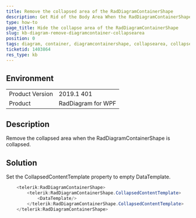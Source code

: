 ```yaml
---
title: Remove the collapsed area of the RadDiagramContainerShape 
description: Get Rid of the Body Area When the RadDiagramContainerShape is Collapsed.
type: how-to
page_title: Hide the collapse area of the RadDiagramContainerShape
slug: kb-diagram-remove-diagramcontainer-collapsearea
position: 0
tags: diagram, container, diagramcontainershape, collapsearea, collapsedcontainer, collapsedcontent
ticketid: 1403864
res_type: kb
---
```


## Environment
<table>
	<tr>
		<td>Product Version</td>
		<td>2019.1 401</td>
	</tr>
	<tr>
		<td>Product</td>
		<td>RadDiagram for WPF</td>
	</tr>
</table>

## Description

Remove the collapsed area when the RadDiagramContainerShape is collapsed.

## Solution

Set the CollapsedContentTemplate property to empty DataTemplate.


```C#
	<telerik:RadDiagramContainerShape>
		<telerik:RadDiagramContainerShape.CollapsedContentTemplate>
			<DataTemplate/>
		</telerik:RadDiagramContainerShape.CollapsedContentTemplate>
	</telerik:RadDiagramContainerShape>
```
